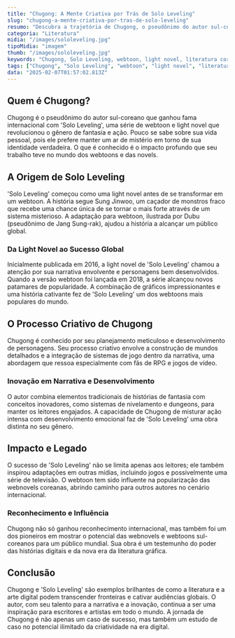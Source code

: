 ```yaml
---
title: "Chugong: A Mente Criativa por Trás de Solo Leveling"
slug: "chugong-a-mente-criativa-por-tras-de-solo-leveling"
resumo: "Descubra a trajetória de Chugong, o pseudônimo do autor sul-coreano por trás do fenômeno de webtoon e light novel 'Solo Leveling'. Explore detalhes sobre sua carreira, o processo criativo e como Solo Leveling se tornou um sucesso global."
categoria: "Literatura"
midia: "/images/sololeveling.jpg"
tipoMidia: "imagem"
thumb: "/images/sololeveling.jpg"
keywords: "Chugong, Solo Leveling, webtoon, light novel, literatura coreana, fantasia, história de sucesso, criatividade"
tags: ["Chugong", "Solo Leveling", "webtoon", "light novel", "literatura coreana", "fantasia", "história de sucesso", "criatividade"]
data: "2025-02-07T01:57:02.813Z"
---
```


## Quem é Chugong?

Chugong é o pseudônimo do autor sul-coreano que ganhou fama internacional com 'Solo Leveling', uma série de webtoon e light novel que revolucionou o gênero de fantasia e ação. Pouco se sabe sobre sua vida pessoal, pois ele prefere manter um ar de mistério em torno de sua identidade verdadeira. O que é conhecido é o impacto profundo que seu trabalho teve no mundo dos webtoons e das novels.

## A Origem de Solo Leveling

'Solo Leveling' começou como uma light novel antes de se transformar em um webtoon. A história segue Sung Jinwoo, um caçador de monstros fraco que recebe uma chance única de se tornar o mais forte através de um sistema misterioso. A adaptação para webtoon, ilustrada por Dubu (pseudônimo de Jang Sung-rak), ajudou a história a alcançar um público global.

### Da Light Novel ao Sucesso Global

Inicialmente publicada em 2016, a light novel de 'Solo Leveling' chamou a atenção por sua narrativa envolvente e personagens bem desenvolvidos. Quando a versão webtoon foi lançada em 2018, a série alcançou novos patamares de popularidade. A combinação de gráficos impressionantes e uma história cativante fez de 'Solo Leveling' um dos webtoons mais populares do mundo.

## O Processo Criativo de Chugong

Chugong é conhecido por seu planejamento meticuloso e desenvolvimento de personagens. Seu processo criativo envolve a construção de mundos detalhados e a integração de sistemas de jogo dentro da narrativa, uma abordagem que ressoa especialmente com fãs de RPG e jogos de vídeo.

### Inovação em Narrativa e Desenvolvimento

O autor combina elementos tradicionais de histórias de fantasia com conceitos inovadores, como sistemas de nivelamento e dungeons, para manter os leitores engajados. A capacidade de Chugong de misturar ação intensa com desenvolvimento emocional faz de 'Solo Leveling' uma obra distinta no seu gênero.

## Impacto e Legado

O sucesso de 'Solo Leveling' não se limita apenas aos leitores; ele também inspirou adaptações em outras mídias, incluindo jogos e possivelmente uma série de televisão. O webtoon tem sido influente na popularização das webnovels coreanas, abrindo caminho para outros autores no cenário internacional.

### Reconhecimento e Influência

Chugong não só ganhou reconhecimento internacional, mas também foi um dos pioneiros em mostrar o potencial das webnovels e webtoons sul-coreanos para um público mundial. Sua obra é um testemunho do poder das histórias digitais e da nova era da literatura gráfica.

## Conclusão

Chugong e 'Solo Leveling' são exemplos brilhantes de como a literatura e a arte digital podem transcender fronteiras e cativar audiências globais. O autor, com seu talento para a narrativa e a inovação, continua a ser uma inspiração para escritores e artistas em todo o mundo. A jornada de Chugong é não apenas um caso de sucesso, mas também um estudo de caso no potencial ilimitado da criatividade na era digital.